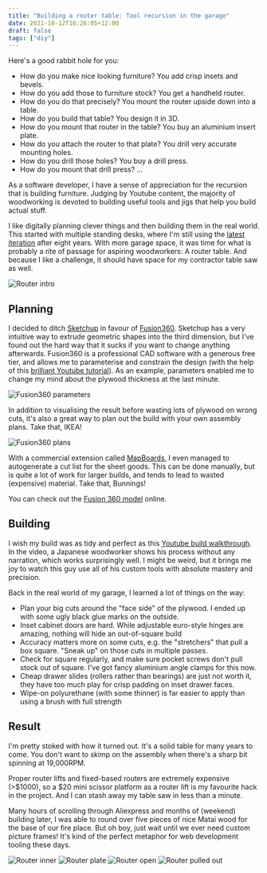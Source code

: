 ```yaml
---
title: "Building a router table: Tool recursion in the garage"
date: 2021-10-12T16:26:05+12:00
draft: false
tags: ["diy"]
---
```


Here's a good rabbit hole for you:

 * How do you make nice looking furniture? You add crisp insets and bevels.
 * How do you add those to furniture stock? You get a handheld router.
 * How do you do that precisely? You mount the router upside down into a table.
 * How do you build that table? You design it in 3D.
 * How do you mount that router in the table? You buy an aluminium insert plate.
 * How do you attach the router to that plate? You drill very accurate mounting holes.
 * How do you drill those holes? You buy a drill press.
 * How do you mount that drill press? ...

As a software developer, I have a sense of appreciation for the recursion
that is building furniture. Judging by Youtube content, the majority of woodworking
is devoted to building useful tools and jigs that help you build actual stuff.

I like digitally planning clever things and then building them in the real world.
This started with multiple standing desks, where I'm still using the
[latest iteration](/posts/2013/2013-02-16-diy-work-setup-a-combined-sitting-and-standing-desk) after eight years.
With more garage space, it was time for what is probably a rite of passage for aspiring woodworkers:
A router table. And because I like a challenge, it should have space for my contractor table saw as well.

![Router intro](/images/2021-router-table/router_intro.jpg)

## Planning

I decided to ditch [Sketchup](http://sketchup.com) in favour of [Fusion360](https://www.autodesk.com/products/fusion-360).
Sketchup has a very intuitive way to extrude geometric shapes into the third dimension,
but I've found out the hard way that it sucks if you want to change anything afterwards.
Fusion360 is a professional CAD software with a generous free tier,
and allows me to parameterise and constrain the design (with the help of this [brilliant Youtube tutorial](https://www.youtube.com/playlist?list=PL3YiLaPydV_8zUJib4ZJkW10L-1bmchnk)).
As an example, parameters enabled me to change my mind about the plywood thickness at the last minute.

![Fusion360 parameters](/images/2021-router-table/fusion360_parameters.png)

In addition to visualising the result before wasting lots of plywood on wrong cuts,
it's also a great way to plan out the build with your own assembly plans. Take that, IKEA!

![Fusion360 plans](/images/2021-router-table/fusion360_plan.png)

With a commercial extension called [MapBoards](https://apps.autodesk.com/FUSION/en/Detail/Index?id=7055850008078104945),
I even managed to autogenerate a cut list for the sheet goods.
This can be done manually, but is quite a lot of work for larger builds,
and tends to lead to wasted (expensive) material. Take that, Bunnings!

You can check out the [Fusion 360 model](https://a360.co/3eN6MGN) online.

## Building

I wish my build was as tidy and perfect as this [Youtube build walkthrough](https://www.youtube.com/watch?v=MhIzJrTYHBc).
In the video, a Japanese woodworker shows his process without any narration,
which works surprisingly well. I might be weird, but it brings me joy to watch
this guy use all of his custom tools with absolute mastery and precision.

Back in the real world of my garage, I learned a lot of things on the way:

 * Plan your big cuts around the "face side" of the plywood. I ended up with some ugly black glue marks on the outside.
 * Inset cabinet doors are hard. While adjustable euro-style hinges are amazing, nothing will hide an out-of-square build
 * Accuracy matters more on some cuts, e.g. the "stretchers" that pull a box square. "Sneak up" on those cuts in multiple passes.
 * Check for square regularly, and make sure pocket screws don't pull stock out of square. I've got fancy aluminium angle clamps for this now.
 * Cheap drawer slides (rollers rather than bearings) are just not worth it, they have too much play for crisp padding on inset drawer faces.
 * Wipe-on polyurethane (with some thinner) is far easier to apply than using a brush with full strength

## Result

I'm pretty stoked with how it turned out. It's a solid table for many years to come.
You don't want to skimp on the assembly when there's a sharp bit spinning at 19,000RPM.

Proper router lifts and fixed-based routers are extremely expensive (>$1000),
so a $20 mini scissor platform as a router lift is my favourite hack in the project.
And I can stash away my table saw in less than a minute.

Many hours of scrolling through Aliexpress and months of (weekend) building later,
I was able to round over five pieces of nice Matai wood for the base of our fire place.
But oh boy, just wait until we ever need custom picture frames!
It's kind of the perfect metaphor for web development tooling these days.

![Router inner](/images/2021-router-table/router_inner.jpg)
![Router plate](/images/2021-router-table/router_plate.jpg)
![Router open](/images/2021-router-table/router_open.jpg)
![Router pulled out](/images/2021-router-table/router_pullout.jpg)